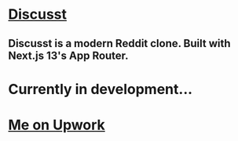 # [Discusst](https://discusst.vercel.app)

## Discusst is a modern Reddit clone. Built with Next.js 13's App Router.

# Currently in development...

<!-- ## Tech Stack

-   **Framework:** Next.js 13
-   **Styling:** Tailwind CSS -->

# [Me on Upwork](https://www.upwork.com/freelancers/~015c1b113a62e11b13)
